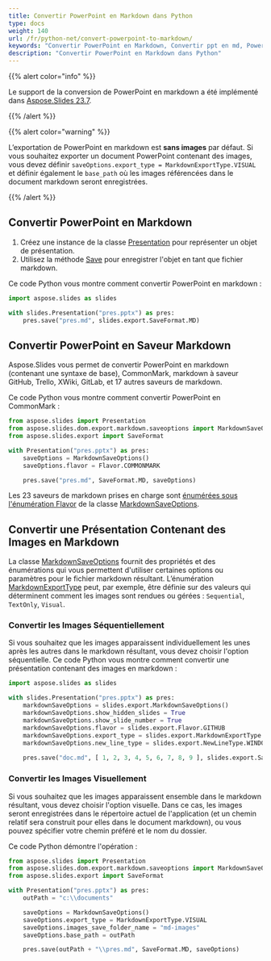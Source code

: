 ```yaml
---
title: Convertir PowerPoint en Markdown dans Python
type: docs
weight: 140
url: /fr/python-net/convert-powerpoint-to-markdown/
keywords: "Convertir PowerPoint en Markdown, Convertir ppt en md, PowerPoint, PPT, PPTX, Présentation, Markdown, Python, Aspose.Slides pour Python via .NET"
description: "Convertir PowerPoint en Markdown dans Python"
---
```


{{% alert color="info" %}} 

Le support de la conversion de PowerPoint en markdown a été implémenté dans [Aspose.Slides 23.7](https://docs.aspose.com/slides/python-net/aspose-slides-for-python-net-23-7-release-notes/).

{{% /alert %}} 

{{% alert color="warning" %}} 

L’exportation de PowerPoint en markdown est **sans images** par défaut. Si vous souhaitez exporter un document PowerPoint contenant des images, vous devez définir `saveOptions.export_type = MarkdownExportType.VISUAL` et définir également le `base_path` où les images référencées dans le document markdown seront enregistrées.

{{% /alert %}} 

## **Convertir PowerPoint en Markdown**

1. Créez une instance de la classe [Presentation](https://reference.aspose.com/slides/python-net/aspose.slides/presentation/) pour représenter un objet de présentation.
2. Utilisez la méthode [Save](https://reference.aspose.com/slides/python-net/aspose.slides/presentation/#methods) pour enregistrer l'objet en tant que fichier markdown.

Ce code Python vous montre comment convertir PowerPoint en markdown : 

```python
import aspose.slides as slides

with slides.Presentation("pres.pptx") as pres:  
    pres.save("pres.md", slides.export.SaveFormat.MD)
```

## Convertir PowerPoint en Saveur Markdown

Aspose.Slides vous permet de convertir PowerPoint en markdown (contenant une syntaxe de base), CommonMark, markdown à saveur GitHub, Trello, XWiki, GitLab, et 17 autres saveurs de markdown.

Ce code Python vous montre comment convertir PowerPoint en CommonMark : 

```python
from aspose.slides import Presentation
from aspose.slides.dom.export.markdown.saveoptions import MarkdownSaveOptions, Flavor
from aspose.slides.export import SaveFormat

with Presentation("pres.pptx") as pres:  
    saveOptions = MarkdownSaveOptions()
    saveOptions.flavor = Flavor.COMMONMARK

    pres.save("pres.md", SaveFormat.MD, saveOptions)
```

Les 23 saveurs de markdown prises en charge sont [énumérées sous l'énumération Flavor](https://reference.aspose.com/slides/python-net/aspose.slides.dom.export.markdown.saveoptions/flavor/) de la classe [MarkdownSaveOptions](https://reference.aspose.com/slides/python-net/aspose.slides.dom.export.markdown.saveoptions/markdownsaveoptions/).

## **Convertir une Présentation Contenant des Images en Markdown**

La classe [MarkdownSaveOptions](https://reference.aspose.com/slides/python-net/aspose.slides.dom.export.markdown.saveoptions/markdownsaveoptions/) fournit des propriétés et des énumérations qui vous permettent d'utiliser certaines options ou paramètres pour le fichier markdown résultant. L’énumération [MarkdownExportType](https://reference.aspose.com/slides/python-net/aspose.slides.dom.export.markdown.saveoptions/markdownexporttype/) peut, par exemple, être définie sur des valeurs qui déterminent comment les images sont rendues ou gérées : `Sequential`, `TextOnly`, `Visual`.

### **Convertir les Images Séquentiellement**

Si vous souhaitez que les images apparaissent individuellement les unes après les autres dans le markdown résultant, vous devez choisir l'option séquentielle. Ce code Python vous montre comment convertir une présentation contenant des images en markdown : 

```python
import aspose.slides as slides

with slides.Presentation("pres.pptx") as pres:
    markdownSaveOptions = slides.export.MarkdownSaveOptions()
    markdownSaveOptions.show_hidden_slides = True
    markdownSaveOptions.show_slide_number = True
    markdownSaveOptions.flavor = slides.export.Flavor.GITHUB
    markdownSaveOptions.export_type = slides.export.MarkdownExportType.SEQUENTIAL
    markdownSaveOptions.new_line_type = slides.export.NewLineType.WINDOWS
    
    pres.save("doc.md", [ 1, 2, 3, 4, 5, 6, 7, 8, 9 ], slides.export.SaveFormat.MD, markdownSaveOptions)
```

### **Convertir les Images Visuellement**

Si vous souhaitez que les images apparaissent ensemble dans le markdown résultant, vous devez choisir l'option visuelle. Dans ce cas, les images seront enregistrées dans le répertoire actuel de l'application (et un chemin relatif sera construit pour elles dans le document markdown), ou vous pouvez spécifier votre chemin préféré et le nom du dossier.

Ce code Python démontre l'opération : 

```python
from aspose.slides import Presentation
from aspose.slides.dom.export.markdown.saveoptions import MarkdownSaveOptions, MarkdownExportType
from aspose.slides.export import SaveFormat

with Presentation("pres.pptx") as pres:  
    outPath = "c:\\documents"

    saveOptions = MarkdownSaveOptions()
    saveOptions.export_type = MarkdownExportType.VISUAL
    saveOptions.images_save_folder_name = "md-images"
    saveOptions.base_path = outPath

    pres.save(outPath + "\\pres.md", SaveFormat.MD, saveOptions)
```